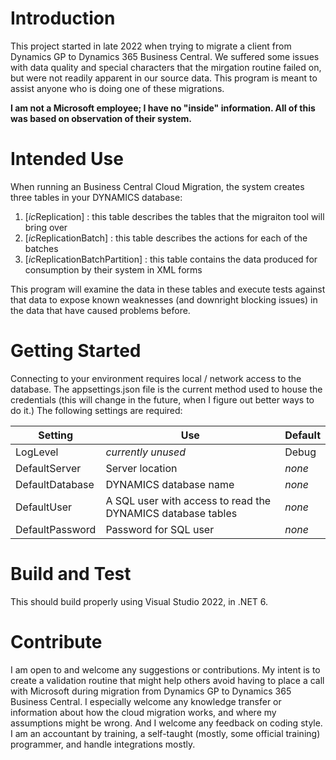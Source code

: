 # Introduction 
This project started in late 2022 when trying to migrate a client from Dynamics GP to Dynamics 365 Business Central.  We suffered some issues with data quality and special characters that the mirgation routine failed on, but were not readily apparent in our source data.  This program is meant to assist anyone who is doing one of these migrations.

**I am not a Microsoft employee; I have no "inside" information.  All of this was based on observation of their system.**

# Intended Use
When running an Business Central Cloud Migration, the system creates three tables in your DYNAMICS database:
1. [$ic$Replication] : this table describes the tables that the migraiton tool will bring over
2. [$ic$ReplicationBatch] : this table describes the actions for each of the batches
3. [$ic$ReplicationBatchPartition] : this table contains the data produced for consumption by their system in XML forms

This program will examine the data in these tables and execute tests against that data to expose known weaknesses (and downright blocking issues) in the data that have caused problems before.

# Getting Started
Connecting to your environment requires local / network access to the database.  The appsettings.json file is the current method used to house the credentials (this will change in the future, when I figure out better ways to do it.)  The following settings are required:

|Setting|Use|Default|
|---|---|---|
|LogLevel|*currently unused*|Debug|
|DefaultServer|Server location|*none*|
|DefaultDatabase|DYNAMICS database name|*none*|
|DefaultUser|A SQL user with access to read the DYNAMICS database tables|*none*|
|DefaultPassword|Password for SQL user|*none*|

# Build and Test
This should build properly using Visual Studio 2022, in .NET 6.

# Contribute
I am open to and welcome any suggestions or contributions.  My intent is to create a validation routine that might help others avoid having to place a call with Microsoft during migration from Dynamics GP to Dynamics 365 Business Central.  I especially welcome any knowledge transfer or information about how the cloud migration works, and where my assumptions might be wrong.  And I welcome any feedback on coding style.  I am an accountant by training, a self-taught (mostly, some official training) programmer, and handle integrations mostly.